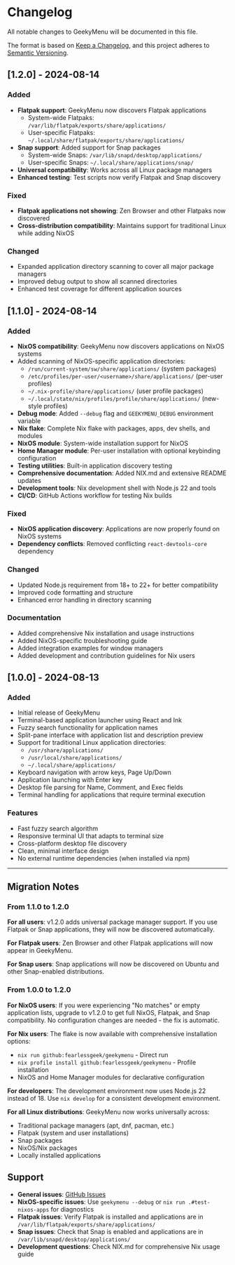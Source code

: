 # Changelog

All notable changes to GeekyMenu will be documented in this file.

The format is based on [Keep a Changelog](https://keepachangelog.com/en/1.0.0/),
and this project adheres to [Semantic Versioning](https://semver.org/spec/v2.0.0.html).

## [1.2.0] - 2024-08-14

### Added
- **Flatpak support**: GeekyMenu now discovers Flatpak applications
  - System-wide Flatpaks: `/var/lib/flatpak/exports/share/applications/`
  - User-specific Flatpaks: `~/.local/share/flatpak/exports/share/applications/`
- **Snap support**: Added support for Snap packages
  - System-wide Snaps: `/var/lib/snapd/desktop/applications/`
  - User-specific Snaps: `~/.local/share/applications/snap/`
- **Universal compatibility**: Works across all Linux package managers
- **Enhanced testing**: Test scripts now verify Flatpak and Snap discovery

### Fixed
- **Flatpak applications not showing**: Zen Browser and other Flatpaks now discovered
- **Cross-distribution compatibility**: Maintains support for traditional Linux while adding NixOS

### Changed
- Expanded application directory scanning to cover all major package managers
- Improved debug output to show all scanned directories
- Enhanced test coverage for different application sources

## [1.1.0] - 2024-08-14

### Added
- **NixOS compatibility**: GeekyMenu now discovers applications on NixOS systems
- Added scanning of NixOS-specific application directories:
  - `/run/current-system/sw/share/applications/` (system packages)
  - `/etc/profiles/per-user/<username>/share/applications/` (per-user profiles)
  - `~/.nix-profile/share/applications/` (user profile packages)
  - `~/.local/state/nix/profiles/profile/share/applications/` (new-style profiles)
- **Debug mode**: Added `--debug` flag and `GEEKYMENU_DEBUG` environment variable
- **Nix flake**: Complete Nix flake with packages, apps, dev shells, and modules
- **NixOS module**: System-wide installation support for NixOS
- **Home Manager module**: Per-user installation with optional keybinding configuration
- **Testing utilities**: Built-in application discovery testing
- **Comprehensive documentation**: Added NIX.md and extensive README updates
- **Development tools**: Nix development shell with Node.js 22 and tools
- **CI/CD**: GitHub Actions workflow for testing Nix builds

### Fixed
- **NixOS application discovery**: Applications are now properly found on NixOS systems
- **Dependency conflicts**: Removed conflicting `react-devtools-core` dependency

### Changed
- Updated Node.js requirement from 18+ to 22+ for better compatibility
- Improved code formatting and structure
- Enhanced error handling in directory scanning

### Documentation
- Added comprehensive Nix installation and usage instructions
- Added NixOS-specific troubleshooting guide
- Added integration examples for window managers
- Added development and contribution guidelines for Nix users

## [1.0.0] - 2024-08-13

### Added
- Initial release of GeekyMenu
- Terminal-based application launcher using React and Ink
- Fuzzy search functionality for application names
- Split-pane interface with application list and description preview
- Support for traditional Linux application directories:
  - `/usr/share/applications/`
  - `/usr/local/share/applications/`
  - `~/.local/share/applications/`
- Keyboard navigation with arrow keys, Page Up/Down
- Application launching with Enter key
- Desktop file parsing for Name, Comment, and Exec fields
- Terminal handling for applications that require terminal execution

### Features
- Fast fuzzy search algorithm
- Responsive terminal UI that adapts to terminal size
- Cross-platform desktop file discovery
- Clean, minimal interface design
- No external runtime dependencies (when installed via npm)

---

## Migration Notes

### From 1.1.0 to 1.2.0

**For all users**: v1.2.0 adds universal package manager support. If you use Flatpak or Snap applications, they will now be discovered automatically.

**For Flatpak users**: Zen Browser and other Flatpak applications will now appear in GeekyMenu.

**For Snap users**: Snap applications will now be discovered on Ubuntu and other Snap-enabled distributions.

### From 1.0.0 to 1.2.0

**For NixOS users**: If you were experiencing "No matches" or empty application lists, upgrade to v1.2.0 to get full NixOS, Flatpak, and Snap compatibility. No configuration changes are needed - the fix is automatic.

**For Nix users**: The flake is now available with comprehensive installation options:
- `nix run github:fearlessgeek/geekymenu` - Direct run
- `nix profile install github:fearlessgeek/geekymenu` - Profile installation
- NixOS and Home Manager modules for declarative configuration

**For developers**: The development environment now uses Node.js 22 instead of 18. Use `nix develop` for a consistent development environment.

**For all Linux distributions**: GeekyMenu now works universally across:
- Traditional package managers (apt, dnf, pacman, etc.)
- Flatpak (system and user installations)
- Snap packages
- NixOS/Nix packages
- Locally installed applications

## Support

- **General issues**: [GitHub Issues](https://github.com/fearlessgeek/geekymenu/issues)
- **NixOS-specific issues**: Use `geekymenu --debug` or `nix run .#test-nixos-apps` for diagnostics
- **Flatpak issues**: Verify Flatpak is installed and applications are in `/var/lib/flatpak/exports/share/applications/`
- **Snap issues**: Check that Snap is enabled and applications are in `/var/lib/snapd/desktop/applications/`
- **Development questions**: Check NIX.md for comprehensive Nix usage guide